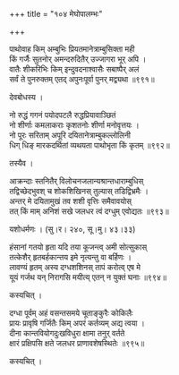 +++
title = "१०४ मेघोपालम्भः"

+++


पाथोवाह किम् अम्बुभिः प्रियतमानेत्राम्बुसिक्ता मही  
किं गर्जैः सुतनोर् अमन्दरुदितैर् उज्जागरा भूर् अपि ।  
वातैः शीकरिभिः किम् इन्दुवदनाश्वासैः सबाष्पैर् अलं  
सर्वं ते पुनरुक्तम् एतद् अपुनःपूर्वा पुनर् मद्व्यथा ॥९९१॥  


देवबोधस्य ।   


नो रुद्धं गगनं पयोदपटलै रुद्धप्रियावाञ्छितं  
नो शीर्णाः कमलाकराः कृशतनोः शीर्णा मनोवृत्तयः ।  
नो पूरः सरिताम् अपूरि दयितानेत्राम्बुकल्लोलिनी  
धिग् धिङ् मारकदर्थितां व्यथयता पाथोभृता किं कृतम् ॥९९२॥  


तस्यैव ।  


आक्रन्दाः स्तनितैर् विलोचनजलान्यश्रान्तधाराम्बुधिस्  
तद्विच्छेदभुवश् च शोकशिखिनस् तुल्यास् तडिद्विभ्रमैः ।  
अन्तर् मे दयितामुखं तव शशी वृत्तिः समैवावयोस्  
तत् किं माम् अनिशं सखे जलधर त्वं दग्धुम् एवोद्यतः ॥९९३॥  


यशोधर्मणः । (सु।र। २४०, सू।मु। ४३।३३)  


हंसानां गतयो हृता यदि तया कूजन्त्व् अमी सोत्सुकास्  
तत्केशैर् हृतबर्हकान्तय इमे नृत्यन्तु वा बर्हिणः ।  
लावण्यं हृतम् अस्य दग्धशशिनस् तापं करोत्व् एष मे  
यूयं गर्जथ यन् निरागसि मयीत्य् एतन् न युक्तं घनाः ॥९९४॥  


कस्यचित् ।  


दग्धा पूर्वम् अहं वसन्तसमये चूताङ्कुरैः कोकिलैः  
प्रायः प्रावृषि गर्जितैः किम् अपरं कर्तव्यम् अद्य त्वया ।  
दीना कान्तवियोगदुःखविधुरा क्षामा तनुर् वर्तते   
क्षारं प्रक्षिपसि क्षते जलधर प्राणावशेषस्थितेः ॥९९५॥  


कस्यचित् ।  


